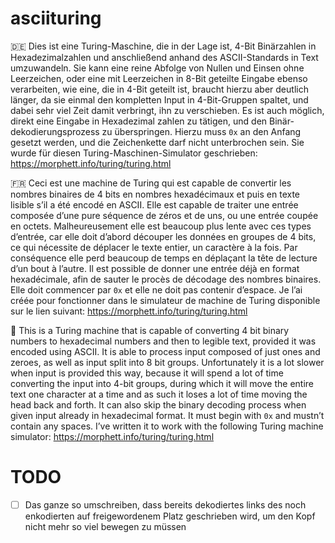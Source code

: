 # asciituring
🇩🇪
Dies ist eine Turing-Maschine, die in der Lage ist, 4-Bit Binärzahlen in Hexadezimalzahlen und anschließend anhand des ASCII-Standards in Text umzuwandeln. 
Sie kann eine reine Abfolge von Nullen und Einsen ohne Leerzeichen, oder eine mit Leerzeichen in 8-Bit geteilte Eingabe ebenso verarbeiten, wie eine, die in 4-Bit geteilt ist, braucht hierzu aber deutlich länger, da sie einmal den kompletten Input in 4-Bit-Gruppen spaltet, und dabei sehr viel Zeit damit verbringt, ihn zu verschieben.
Es ist auch möglich, direkt eine Eingabe in Hexadezimal zahlen zu tätigen, und den Binär-dekodierungsprozess zu überspringen. Hierzu muss `0x` an den Anfang gesetzt werden, und die Zeichenkette darf nicht unterbrochen sein.
Sie wurde für diesen Turing-Maschinen-Simulator geschrieben: https://morphett.info/turing/turing.html

🇫🇷
Ceci est une machine de Turing qui est capable de convertir les nombres binaires de 4 bits en nombres hexadécimaux et puis en texte lisible s’il a été encodé en ASCII.
Elle est capable de traiter une entrée composée d’une pure séquence de zéros et de uns, ou une entrée coupée en octets. Malheureusement elle est beaucoup plus lente avec ces types d’entrée, car elle doit d’abord découper les données en groupes de 4 bits, ce qui nécessite de déplacer le texte entier, un caractère à la fois. Par conséquence elle perd beaucoup de temps en déplaçant la tête de lecture d’un bout à l’autre.
Il est possible de donner une entrée déjà en format hexadécimale, afin de sauter le procès de décodage des nombres binaires. Elle doit commencer par `0x` et elle ne doit pas contenir d’espace.
Je l’ai créée pour fonctionner dans le simulateur de machine de Turing disponible sur le lien suivant: https://morphett.info/turing/turing.html

🏴󠁧󠁢󠁥󠁮󠁧󠁿
This is a Turing machine that is capable of converting 4 bit binary numbers to hexadecimal numbers and then to legible text, provided it was encoded using ASCII.
It is able to process input composed of just ones and zeroes, as well as input split into 8 bit groups. Unfortunately it is a lot slower when input is provided this way, because it will spend a lot of time converting the input into 4-bit groups, during which it will move the entire text one character at a time and as such it loses a lot of time moving the head back and forth.
It can also skip the binary decoding process when given input already in hexadecimal format. It must begin with `0x` and mustn’t contain any spaces.
I’ve written it to work with the following Turing machine simulator: https://morphett.info/turing/turing.html


# TODO
- [ ] Das ganze so umschreiben, dass bereits dekodiertes links des noch enkodierten auf freigewordenem Platz geschrieben wird, um den Kopf nicht mehr so viel bewegen zu müssen
